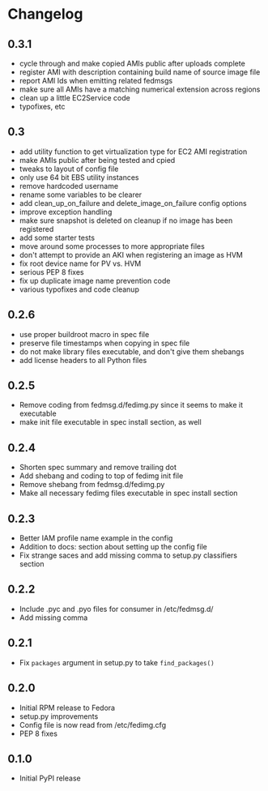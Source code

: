 # Changelog

## 0.3.1

-   cycle through and make copied AMIs public after uploads complete
-   register AMI with description containing build name of source image file
-   report AMI Ids when emitting related fedmsgs
-   make sure all AMIs have a matching numerical extension across regions
-   clean up a little EC2Service code
-   typofixes, etc

## 0.3

-   add utility function to get virtualization type for EC2 AMI registration
-   make AMIs public after being tested and cpied
-   tweaks to layout of config file
-   only use 64 bit EBS utility instances
-   remove hardcoded username
-   rename some variables to be clearer
-   add clean_up_on_failure and delete_image_on_failure config options
-   improve exception handling
-   make sure snapshot is deleted on cleanup if no image has been registered
-   add some starter tests
-   move around some processes to more appropriate files
-   don't attempt to provide an AKI when registering an image as HVM
-   fix root device name for PV vs. HVM
-   serious PEP 8 fixes
-   fix up duplicate image name prevention code
-   various typofixes and code cleanup

## 0.2.6

-   use proper buildroot macro in spec file
-   preserve file timestamps when copying in spec file
-   do not make library files executable, and don't give them shebangs
-   add license headers to all Python files 

## 0.2.5

-   Remove coding from fedmsg.d/fedimg.py since it seems to make it executable
-   make init file executable in spec install section, as well

## 0.2.4

-   Shorten spec summary and remove trailing dot
-   Add shebang and coding to top of fedimg init file
-   Remove shebang from fedmsg.d/fedimg.py
-   Make all necessary fedimg files executable in spec install section

## 0.2.3

-   Better IAM profile name example in the config
-   Addition to docs: section about setting up the config file
-   Fix strange saces and add missing comma to setup.py classifiers section

## 0.2.2

-   Include .pyc and .pyo files for consumer in /etc/fedmsg.d/
-   Add missing comma

## 0.2.1

-   Fix `packages` argument in setup.py to take `find_packages()`

## 0.2.0

-   Initial RPM release to Fedora
-   setup.py improvements
-   Config file is now read from /etc/fedimg.cfg
-   PEP 8 fixes

## 0.1.0

-   Initial PyPI release

